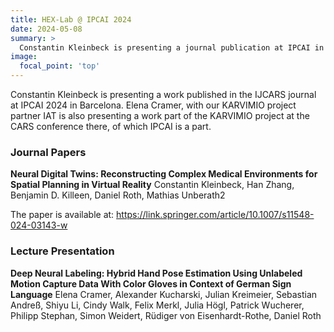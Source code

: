 ```yaml
---
title: HEX-Lab @ IPCAI 2024
date: 2024-05-08
summary: >
  Constantin Kleinbeck is presenting a journal publication at IPCAI in Barcelona. Elena Cramer, with our KARVIMIO project partner IAT is also presenting a work as part of the CARS conference there.
image:
  focal_point: 'top'
---
```


Constantin Kleinbeck is presenting a work published in the IJCARS journal at IPCAI 2024 in Barcelona. Elena Cramer, with our KARVIMIO project partner IAT is also presenting a work part of the KARVIMIO project at the CARS conference there, of which IPCAI is a part.


### Journal Papers
**Neural Digital Twins: Reconstructing Complex Medical Environments for
Spatial Planning in Virtual Reality**
Constantin Kleinbeck, Han Zhang, Benjamin D. Killeen, Daniel Roth, Mathias Unberath2

The paper is available at: https://link.springer.com/article/10.1007/s11548-024-03143-w 

### Lecture Presentation

**Deep Neural Labeling: Hybrid Hand Pose Estimation Using Unlabeled Motion Capture Data With Color Gloves in Context of German Sign Language**
Elena Cramer, Alexander Kucharski, Julian Kreimeier, Sebastian Andreß, Shiyu Li, Cindy Walk, Felix Merkl, Julia Högl, Patrick Wucherer, Philipp Stephan, Simon Weidert, Rüdiger von Eisenhardt-Rothe, Daniel Roth
